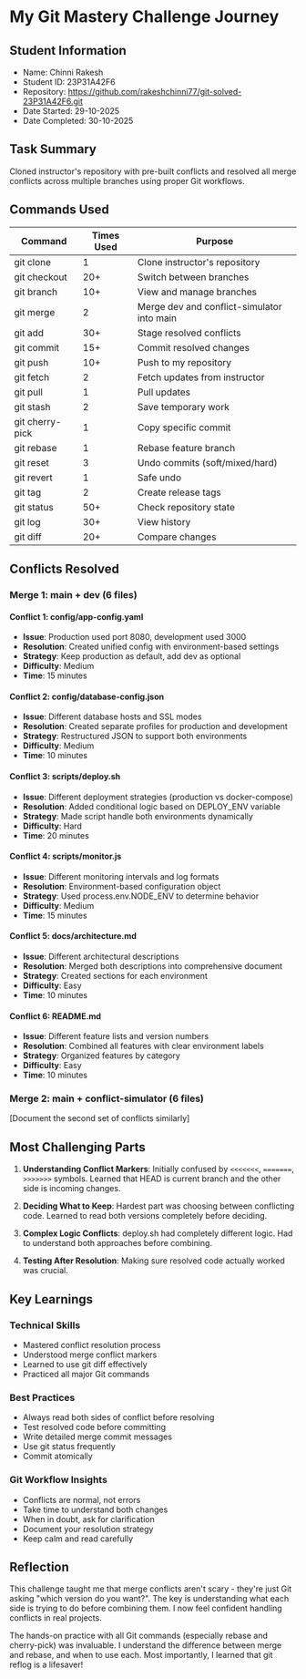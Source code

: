 # My Git Mastery Challenge Journey

## Student Information

- Name: Chinni Rakesh
- Student ID: 23P31A42F6
- Repository: https://github.com/rakeshchinni77/git-solved-23P31A42F6.git
- Date Started: 29-10-2025
- Date Completed: 30-10-2025

## Task Summary

Cloned instructor's repository with pre-built conflicts and resolved all
merge conflicts across multiple branches using proper Git workflows.

## Commands Used

| Command         | Times Used | Purpose                                    |
| --------------- | ---------- | ------------------------------------------ |
| git clone       | 1          | Clone instructor's repository              |
| git checkout    | 20+        | Switch between branches                    |
| git branch      | 10+        | View and manage branches                   |
| git merge       | 2          | Merge dev and conflict-simulator into main |
| git add         | 30+        | Stage resolved conflicts                   |
| git commit      | 15+        | Commit resolved changes                    |
| git push        | 10+        | Push to my repository                      |
| git fetch       | 2          | Fetch updates from instructor              |
| git pull        | 1          | Pull updates                               |
| git stash       | 2          | Save temporary work                        |
| git cherry-pick | 1          | Copy specific commit                       |
| git rebase      | 1          | Rebase feature branch                      |
| git reset       | 3          | Undo commits (soft/mixed/hard)             |
| git revert      | 1          | Safe undo                                  |
| git tag         | 2          | Create release tags                        |
| git status      | 50+        | Check repository state                     |
| git log         | 30+        | View history                               |
| git diff        | 20+        | Compare changes                            |

## Conflicts Resolved

### Merge 1: main + dev (6 files)

#### Conflict 1: config/app-config.yaml

- **Issue**: Production used port 8080, development used 3000
- **Resolution**: Created unified config with environment-based settings
- **Strategy**: Keep production as default, add dev as optional
- **Difficulty**: Medium
- **Time**: 15 minutes

#### Conflict 2: config/database-config.json

- **Issue**: Different database hosts and SSL modes
- **Resolution**: Created separate profiles for production and development
- **Strategy**: Restructured JSON to support both environments
- **Difficulty**: Medium
- **Time**: 10 minutes

#### Conflict 3: scripts/deploy.sh

- **Issue**: Different deployment strategies (production vs docker-compose)
- **Resolution**: Added conditional logic based on DEPLOY_ENV variable
- **Strategy**: Made script handle both environments dynamically
- **Difficulty**: Hard
- **Time**: 20 minutes

#### Conflict 4: scripts/monitor.js

- **Issue**: Different monitoring intervals and log formats
- **Resolution**: Environment-based configuration object
- **Strategy**: Used process.env.NODE_ENV to determine behavior
- **Difficulty**: Medium
- **Time**: 15 minutes

#### Conflict 5: docs/architecture.md

- **Issue**: Different architectural descriptions
- **Resolution**: Merged both descriptions into comprehensive document
- **Strategy**: Created sections for each environment
- **Difficulty**: Easy
- **Time**: 10 minutes

#### Conflict 6: README.md

- **Issue**: Different feature lists and version numbers
- **Resolution**: Combined all features with clear environment labels
- **Strategy**: Organized features by category
- **Difficulty**: Easy
- **Time**: 10 minutes

### Merge 2: main + conflict-simulator (6 files)

[Document the second set of conflicts similarly]

## Most Challenging Parts

1. **Understanding Conflict Markers**: Initially confused by `<<<<<<<`, `=======`, `>>>>>>>` symbols. Learned that HEAD is current branch and the other side is incoming changes.

2. **Deciding What to Keep**: Hardest part was choosing between conflicting code. Learned to read both versions completely before deciding.

3. **Complex Logic Conflicts**: deploy.sh had completely different logic. Had to understand both approaches before combining.

4. **Testing After Resolution**: Making sure resolved code actually worked was crucial.

## Key Learnings

### Technical Skills

- Mastered conflict resolution process
- Understood merge conflict markers
- Learned to use git diff effectively
- Practiced all major Git commands

### Best Practices

- Always read both sides of conflict before resolving
- Test resolved code before committing
- Write detailed merge commit messages
- Use git status frequently
- Commit atomically

### Git Workflow Insights

- Conflicts are normal, not errors
- Take time to understand both changes
- When in doubt, ask for clarification
- Document your resolution strategy
- Keep calm and read carefully

## Reflection

This challenge taught me that merge conflicts aren't scary - they're
just Git asking "which version do you want?". The key is understanding
what each side is trying to do before combining them. I now feel
confident handling conflicts in real projects.

The hands-on practice with all Git commands (especially rebase and
cherry-pick) was invaluable. I understand the difference between merge
and rebase, and when to use each. Most importantly, I learned that
git reflog is a lifesaver!
